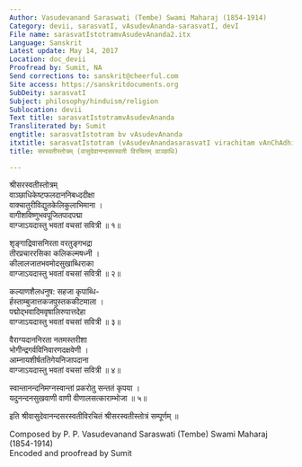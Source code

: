 ```yaml
---
Author: Vasudevanand Saraswati (Tembe) Swami Maharaj (1854-1914)
Category: devii, sarasvatI, vAsudevAnanda-sarasvatI, devI
File name: sarasvatIstotramvAsudevAnanda2.itx
Language: Sanskrit
Latest update: May 14, 2017
Location: doc_devii
Proofread by: Sumit, NA
Send corrections to: sanskrit@cheerful.com
Site access: https://sanskritdocuments.org
SubDeity: sarasvatI
Subject: philosophy/hinduism/religion
Sublocation: devii
Text title: sarasvatIstotramvAsudevAnanda
Transliterated by: Sumit
engtitle: sarasvatIstotram bv vAsudevAnanda
itxtitle: sarasvatIstotram (vAsudevAnandasarasvatI virachitam vAnChAdhi)
title: सरस्वतीस्तोत्रम् (वासुदेवानन्दसरस्वती विरचितम् वाञ्छाधि)

---
```

  
 श्रीसरस्वतीस्तोत्रम्   
वाञ्छाधिकेष्टफलदाननिबध्ददीक्षा  
वाक्चातुरीविद्युतकेलिकुलाभिमाना ।  
वागीशविष्णुभवपूजितपादपद्मा  
वाग्जाऽयदास्तु भवतां वचसां सवित्री ॥ १॥  
  
शृङ्गाद्रिवासनिरता वरतुङ्गभद्रा  
तीरप्रचाररसिका कलिकल्मषध्नी ।  
कीलालजातभवमोदसुखाब्धिराका  
वाग्जाऽयदास्तु भवतां वचसां सवित्री ॥ २॥  
  
कल्याणशैलधनुष: सहजा कृपाब्धि-  
र्हस्ताम्बुजात्तकजपुस्तककीटमाला ।  
पद्मोद्भवादिमवृषालिरुपात्तदेहा  
वाग्जाऽयदास्तु भवतां वचसां सवित्री ॥ ३॥  
  
वैराग्यदाननिरता नतमस्तरीशा  
भोगीन्द्रगर्वविनिवारणदक्षवेणी ।  
आम्नायशीर्षततिगेयनिजापदाना  
वाग्जाऽयदास्तु भवतां वचसां सवित्री ॥ ४॥  
  
स्वान्तानन्दनिमग्नस्वान्तां प्रकरोतु सन्ततं कृपया ।  
यदुनन्दनसुखवाणी वाणी वीणालसत्काराम्भोजा ॥ ५॥  
  
इति श्रीवासुदेवानन्दसरस्वतीविरचितं श्रीसरस्वतीस्तोत्रं सम्पूर्णम् ॥  
  
   
Composed by P. P. Vasudevanand Saraswati (Tembe) Swami Maharaj (1854-1914)  
Encoded and proofread by Sumit  
  
